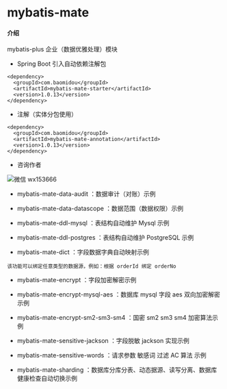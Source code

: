 # mybatis-mate

#### 介绍
mybatis-plus 企业（数据优雅处理）模块

- Spring Boot 引入自动依赖注解包

```
<dependency>
  <groupId>com.baomidou</groupId>
  <artifactId>mybatis-mate-starter</artifactId>
  <version>1.0.13</version>
</dependency>
```

- 注解（实体分包使用）

```
<dependency>
  <groupId>com.baomidou</groupId>
  <artifactId>mybatis-mate-annotation</artifactId>
  <version>1.0.13</version>
</dependency>
```

- 咨询作者

![微信 wx153666](https://images.gitee.com/uploads/images/2021/0903/235825_2d017339_12260.jpeg)

- mybatis-mate-data-audit ：数据审计（对账）示例

- mybatis-mate-data-datascope ：数据范围（数据权限）示例

- mybatis-mate-ddl-mysql ：表结构自动维护 Mysql 示例

- mybatis-mate-ddl-postgres ：表结构自动维护 PostgreSQL 示例

- mybatis-mate-dict ：字段数据字典自动映射示例

`该功能可以绑定任意类型的数据源，例如：根据 orderId 绑定 orderNo`

- mybatis-mate-encrypt ：字段加密解密示例

- mybatis-mate-encrypt-mysql-aes ：数据库 mysql 字段 aes 双向加密解密示例

- mybatis-mate-encrypt-sm2-sm3-sm4 ：国密 sm2 sm3 sm4 加密算法示例

- mybatis-mate-sensitive-jackson ：字段脱敏 jackson 实现示例

- mybatis-mate-sensitive-words ：请求参数 敏感词 过滤 AC 算法 示例

- mybatis-mate-sharding ：数据库分库分表、动态据源、读写分离、数据库健康检查自动切换示例

